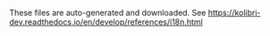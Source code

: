 
These files are auto-generated and downloaded. See https://kolibri-dev.readthedocs.io/en/develop/references/i18n.html
